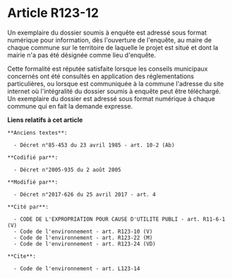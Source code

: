 # Article R123-12

Un exemplaire du dossier soumis à enquête est adressé sous format numérique pour information, dès l'ouverture de l'enquête,
au maire de chaque commune sur le territoire de laquelle le projet est situé et dont la mairie n'a pas été désignée comme
lieu d'enquête.

Cette formalité est réputée satisfaite lorsque les conseils municipaux concernés ont été consultés en application des
réglementations particulières, ou lorsque est communiquée à la commune l'adresse du site internet où l'intégralité du dossier
soumis à enquête peut être téléchargé. Un exemplaire du dossier est adressé sous format numérique à chaque commune qui en
fait la demande expresse.

**Liens relatifs à cet article**

	**Anciens textes**:

	  - Décret n°85-453 du 23 avril 1985 - art. 10-2 (Ab)

	**Codifié par**:

	  - Décret n°2005-935 du 2 août 2005

	**Modifié par**:

	  - Décret n°2017-626 du 25 avril 2017 - art. 4

	**Cité par**:

	  - CODE DE L'EXPROPRIATION POUR CAUSE D'UTILITE PUBLI - art. R11-6-1 (V)
	  - Code de l'environnement - art. R123-10 (V)
	  - Code de l'environnement - art. R123-22 (M)
	  - Code de l'environnement - art. R123-24 (VD)

	**Cite**:

	  - Code de l'environnement - art. L123-14

